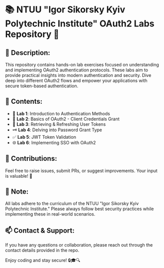 # 📚 NTUU "Igor Sikorsky Kyiv Polytechnic Institute" OAuth2 Labs Repository 🚀


## 📌 Description:

This repository contains hands-on lab exercises focused on understanding and implementing OAuth2 authentication protocols. These labs aim to provide practical insights into modern authentication and security. Dive deep into different OAuth2 flows and empower your applications with secure token-based authentication.


## 📂 Contents:

- 🧠 **Lab 1**: Introduction to Authentication Methods
- 🔐 **Lab 2**: Basics of OAuth2 - Client Credentials Grant
- 🔄 **Lab 3**: Retrieving & Refreshing User Tokens
- 🗝️ **Lab 4**: Delving into Password Grant Type
- ✅ **Lab 5**: JWT Token Validation 
- 🌐 **Lab 6**: Implementing SSO with OAuth2


## 🤝 Contributions:

Feel free to raise issues, submit PRs, or suggest improvements. Your input is valuable! 🌟

## 📝 Note:

All labs adhere to the curriculum of the NTUU "Igor Sikorsky Kyiv Polytechnic Institute." Please always follow best security practices while implementing these in real-world scenarios.

## 📫 Contact & Support:

If you have any questions or collaboration, please reach out through the contact details provided in the repo.

Enjoy coding and stay secure! 🔒🎓🔍
